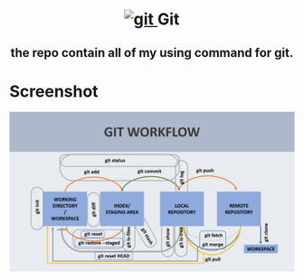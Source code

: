 <h1 align="center"><a href="https://git-scm.com/" target="_blank"> <img src="https://www.vectorlogo.zone/logos/git-scm/git-scm-icon.svg" alt="git" width="40" height="40"/> </a><b>Git</b></h1>
<h2 align="center">the repo contain all of my using command for git.</h2>

<h1>Screenshot</h1>
<p align="center">
  <img src="Screenshot/workflow.png" width="640" alt="workflow screenshot">
</p>